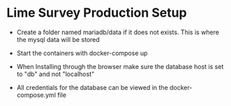# Lime Survey Production Setup

- Create a folder named mariadb/data if it does not exists. This is where the mysql data will be stored

- Start the containers with docker-compose up

- When Installing through the browser make sure the database host is set to "db" and not "localhost"

- All credentials for the database can be viewed in the docker-compose.yml file
